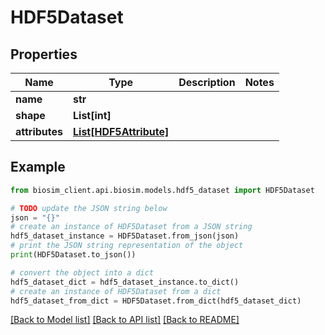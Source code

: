 # HDF5Dataset

## Properties

| Name           | Type                                        | Description | Notes |
| -------------- | ------------------------------------------- | ----------- | ----- |
| **name**       | **str**                                     |             |
| **shape**      | **List[int]**                               |             |
| **attributes** | [**List[HDF5Attribute]**](HDF5Attribute.md) |             |

## Example

```python
from biosim_client.api.biosim.models.hdf5_dataset import HDF5Dataset

# TODO update the JSON string below
json = "{}"
# create an instance of HDF5Dataset from a JSON string
hdf5_dataset_instance = HDF5Dataset.from_json(json)
# print the JSON string representation of the object
print(HDF5Dataset.to_json())

# convert the object into a dict
hdf5_dataset_dict = hdf5_dataset_instance.to_dict()
# create an instance of HDF5Dataset from a dict
hdf5_dataset_from_dict = HDF5Dataset.from_dict(hdf5_dataset_dict)
```

[[Back to Model list]](../README.md#documentation-for-models) [[Back to API list]](../README.md#documentation-for-api-endpoints) [[Back to README]](../README.md)
